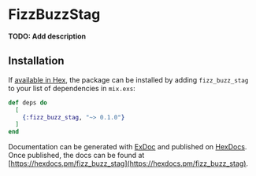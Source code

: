 # FizzBuzzStag

**TODO: Add description**

## Installation

If [available in Hex](https://hex.pm/docs/publish), the package can be installed
by adding `fizz_buzz_stag` to your list of dependencies in `mix.exs`:

```elixir
def deps do
  [
    {:fizz_buzz_stag, "~> 0.1.0"}
  ]
end
```

Documentation can be generated with [ExDoc](https://github.com/elixir-lang/ex_doc)
and published on [HexDocs](https://hexdocs.pm). Once published, the docs can
be found at [https://hexdocs.pm/fizz_buzz_stag](https://hexdocs.pm/fizz_buzz_stag).

